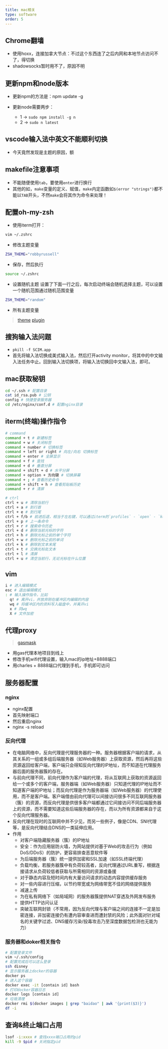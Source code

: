 ```yaml
---
title: mac相关
type: software
order: 5
---
```

## Chrome翻墙
- 使用hoxx，连接加拿大节点：不过这个东西连了之后内网和本地节点访问不了，得切换
- shadowsocks暂时用不了，原因不明

## 更新npm和node版本

- 更新npm的方法是：npm update -g

- 更新node需要两步：
  - 1 -> `sudo npm install -g n`
  - 2 -> `sudo n latest`


## vscode输入法中英文不能顺利切换

- 今天竟然发现是主题的原因，额

## makefile注意事项

- 不能随便使用`tab`，要使用`enter`进行换行
- 其他的如，`make`变量的定义、赋值，`make`内定函数如`$(error "strings")`都不能以`TAB`开头，不然`make`会将其作为命令来处理！

## 配置oh-my-zsh

- 使用iterm打开：
```bash
vim ~/.zshrc
```
- 修改主题变量
```bash
ZSH_THEME="robbyrussell"
```
- 保存，然后执行
```bash
source ~/.zshrc
```

- 设置随机主题
设置了下面一行之后，每次启动终端会随机选择主题，可以设置一个随机范围通过随机范围变量
```bash
ZSH_THEME="random"
```

- 所有主题变量

> [theme](https://www.jianshu.com/p/60a11f762f62)
> [plugin](https://hufangyun.com/2017/zsh-plugin/)

## 搜狗输入法问题

- `pkill -f SCIM.app`
- 首先将输入法切换成美式输入法，然后打开activity monitor，将其中的中文输入法任务中止。回到输入法切换项，将输入法切换回中文输入法，即可。

## mac获取秘钥

```bash
cd ~/.ssh # 配置目录
cat id_rsa.pub # 公钥
config # 快捷登录服务器
cd /etc/nginx/conf.d # 配置nginx目录
```

## iterm(终端)操作指令

```bash
# command
command + t # 新建标签
command + w # 关闭标签
command + number # 切换标签
command + left or right # 向左/向右 切换标签
command + enter # 全屏显示
command + f # 查找
command + d # 垂直分屏
command + shift + d # 水平分屏
command + option + 方向键 # 切换屏幕
command + ; # 查看历史命令
command + shift + h # 查看剪贴板历史
command + r # 清屏

# ctrl
ctrl + u # 清除当前行
ctrl + a # 到行首
ctrl + e # 到行尾
ctrl + f/b # 前进后退，相当于左右键，可以通过iterm的`profiles` - `open` - `keys` - `+`来绑定ctrl + b 为向后跳过一个单词
ctrl + p # 上一条命令
ctrl + r # 搜索命令历史
ctrl + d # 删除当前光标的字符
ctrl + h # 删除光标之前的单个字符
ctrl + w # 删除光标之前的单词
ctrl + k # 删除到文本末尾
ctrl + t # 交换光标处文本
ctrl + l # 清屏
ctrl + u # 清空当前行，无论光标在什么位置
```

## vim

```bash
i # 进入编辑模式
esc # 退出编辑模式
: # 输入操作指令，比如
  q! # 离开vi，并放弃刚在缓冲区内编辑的内容
  wq # 将缓冲区内的资料写入磁盘中，并离开vi
  x # 同wq
  X # 文件加密
```

## 代理proxy

> [gasmask](https://github.com/2ndalpha/gasmask)

- 用gas代理本地项目到线上
- 修改手机wifi代理设置，输入mac的ip地址+8888端口
- 用charles + 8888端口代理到手机，手机即可访问

## 服务器配置

### nginx

- nginx配置
- 首先映射端口
- 然后重启nginx
- nginx -s reload

### 反向代理

- 在电脑网络中，反向代理是代理服务器的一种。服务器根据客户端的请求，从其关系的一组或多组后端服务器（如Web服务器）上获取资源，然后再将这些资源返回给客户端，客户端只会得知反向代理的IP地址，而不知道在代理服务器后面的服务器簇的存在。
- 与前向代理不同，前向代理作为客户端的代理，将从互联网上获取的资源返回给一个或多个的客户端，服务器端（如Web服务器）只知道代理的IP地址而不知道客户端的IP地址；而反向代理是作为服务器端（如Web服务器）的代理使用，而不是客户端。客户端借由前向代理可以间接访问很多不同互联网服务器（簇）的资源，而反向代理是供很多客户端都通过它间接访问不同后端服务器上的资源，而不需要知道这些后端服务器的存在，而以为所有资源都来自于这个反向代理服务器。
- 反向代理在现时的互联网中并不少见，而另一些例子，像是CDN、SNI代理等，是反向代理结合DNS的一类延伸应用。
- 作用
  - 对客户端隐藏服务器（簇）的IP地址
  - 安全：作为应用层防火墙，为网站提供对基于Web的攻击行为（例如DoS/DDoS）的防护，更容易排查恶意软件等
  - 为后端服务器（簇）统一提供加密和SSL加速（如SSL终端代理）
  - 负载均衡，若服务器簇中有负荷较高者，反向代理通过URL重写，根据连接请求从负荷较低者获取与所需相同的资源或备援
  - 对于静态内容及短时间内有大量访问请求的动态内容提供缓存服务
  - 对一些内容进行压缩，以节约带宽或为网络带宽不佳的网络提供服务
  - 减速上传
  - 为在私有网络下（如局域网）的服务器簇提供NAT穿透及外网发布服务
  - 提供HTTP访问认证
  - 突破互联网封锁（不常用，因为反向代理与客户端之间的连接不一定是加密连接，非加密连接仍有遭内容审查进而遭封禁的风险；此外面对针对域名的关键字过滤、DNS缓存污染/投毒攻击乃至深度数据包检测也无能为力）

### 服务器和doker相关指令

```bash
# 配置登录文件
vim ~/.ssh/config
# 配置完成后可以这么登录
ssh disney
# 显示服务器上docker的容器
docker ps
# 进入这个容器
docker exec -it [contain id] bash
# 打印docker容器日志
docker logs [contain id]
# 垃圾清理
docker rmi $(docker images | grep "baidao" | awk '{print($3)}')
df -i
```

## 查询&终止端口占用

```bash
lsof -i:xxxx # 查找xxxx端口占用的pid
kill -9 $pid # 关闭指定pid
```